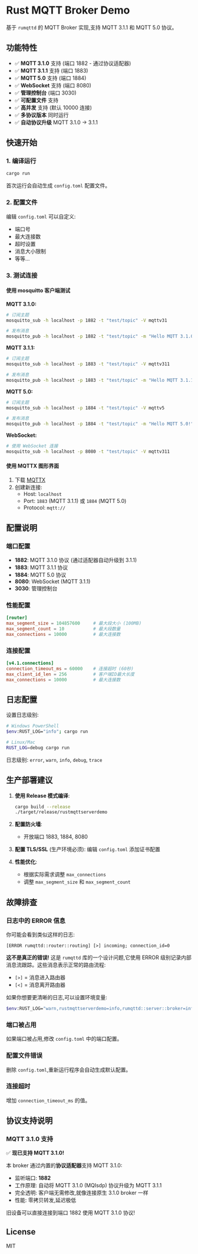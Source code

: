 # Rust MQTT Broker Demo

基于 `rumqttd` 的 MQTT Broker 实现,支持 MQTT 3.1.1 和 MQTT 5.0 协议。

## 功能特性

- ✅ **MQTT 3.1.0** 支持 (端口 1882 - 通过协议适配器)
- ✅ **MQTT 3.1.1** 支持 (端口 1883)
- ✅ **MQTT 5.0** 支持 (端口 1884)
- ✅ **WebSocket** 支持 (端口 8080)
- ✅ **管理控制台** (端口 3030)
- ✅ **可配置文件** 支持
- ✅ **高并发** 支持 (默认 10000 连接)
- ✅ **多协议版本** 同时运行
- ✅ **自动协议升级** MQTT 3.1.0 → 3.1.1

## 快速开始

### 1. 编译运行

```bash
cargo run
```

首次运行会自动生成 `config.toml` 配置文件。

### 2. 配置文件

编辑 `config.toml` 可以自定义:
- 端口号
- 最大连接数
- 超时设置
- 消息大小限制
- 等等...

### 3. 测试连接

#### 使用 mosquitto 客户端测试

**MQTT 3.1.0:**
```bash
# 订阅主题
mosquitto_sub -h localhost -p 1882 -t "test/topic" -V mqttv31

# 发布消息
mosquitto_pub -h localhost -p 1882 -t "test/topic" -m "Hello MQTT 3.1.0!" -V mqttv31
```

**MQTT 3.1.1:**
```bash
# 订阅主题
mosquitto_sub -h localhost -p 1883 -t "test/topic" -V mqttv311

# 发布消息
mosquitto_pub -h localhost -p 1883 -t "test/topic" -m "Hello MQTT 3.1.1!" -V mqttv311
```

**MQTT 5.0:**
```bash
# 订阅主题
mosquitto_sub -h localhost -p 1884 -t "test/topic" -V mqttv5

# 发布消息
mosquitto_pub -h localhost -p 1884 -t "test/topic" -m "Hello MQTT 5.0!" -V mqttv5
```

**WebSocket:**
```bash
# 使用 WebSocket 连接
mosquitto_sub -h localhost -p 8080 -t "test/topic" -V mqttv311
```

#### 使用 MQTTX 图形界面

1. 下载 [MQTTX](https://mqttx.app/)
2. 创建新连接:
   - Host: `localhost`
   - Port: `1883` (MQTT 3.1.1) 或 `1884` (MQTT 5.0)
   - Protocol: `mqtt://`

## 配置说明

### 端口配置

- **1882**: MQTT 3.1.0 协议 (通过适配器自动升级到 3.1.1)
- **1883**: MQTT 3.1.1 协议
- **1884**: MQTT 5.0 协议
- **8080**: WebSocket (MQTT 3.1.1)
- **3030**: 管理控制台

### 性能配置

```toml
[router]
max_segment_size = 104857600     # 最大段大小 (100MB)
max_segment_count = 10           # 最大段数量
max_connections = 10000          # 最大连接数
```

### 连接配置

```toml
[v4.1.connections]
connection_timeout_ms = 60000    # 连接超时 (60秒)
max_client_id_len = 256          # 客户端ID最大长度
max_connections = 10000          # 最大连接数
```

## 日志配置

设置日志级别:
```bash
# Windows PowerShell
$env:RUST_LOG="info"; cargo run

# Linux/Mac
RUST_LOG=debug cargo run
```

日志级别: `error`, `warn`, `info`, `debug`, `trace`

## 生产部署建议

1. **使用 Release 模式编译**:
   ```bash
   cargo build --release
   ./target/release/rustmqttserverdemo
   ```

2. **配置防火墙**:
   - 开放端口 1883, 1884, 8080

3. **配置 TLS/SSL** (生产环境必须):
   编辑 `config.toml` 添加证书配置

4. **性能优化**:
   - 根据实际需求调整 `max_connections`
   - 调整 `max_segment_size` 和 `max_segment_count`

## 故障排查

### 日志中的 ERROR 信息

你可能会看到类似这样的日志:
```
[ERROR rumqttd::router::routing] [>] incoming; connection_id=0
```

**这不是真正的错误!** 这是 `rumqttd` 库的一个设计问题,它使用 ERROR 级别记录内部消息流跟踪。这些消息表示正常的路由流程:
- `[>]` = 消息进入路由器
- `[<]` = 消息离开路由器

如果你想要更清晰的日志,可以设置环境变量:
```bash
$env:RUST_LOG="warn,rustmqttserverdemo=info,rumqttd::server::broker=info"
```

### 端口被占用

如果端口被占用,修改 `config.toml` 中的端口配置。

### 配置文件错误

删除 `config.toml`,重新运行程序会自动生成默认配置。

### 连接超时

增加 `connection_timeout_ms` 的值。

## 协议支持说明

### MQTT 3.1.0 支持

✅ **现已支持 MQTT 3.1.0!**

本 broker 通过内置的**协议适配器**支持 MQTT 3.1.0:
- 监听端口: **1882**
- 工作原理: 自动将 MQTT 3.1.0 (MQIsdp) 协议升级为 MQTT 3.1.1
- 完全透明: 客户端无需修改,就像连接原生 3.1.0 broker 一样
- 性能: 零拷贝转发,延迟极低

旧设备可以直接连接到端口 1882 使用 MQTT 3.1.0 协议!

## License

MIT
